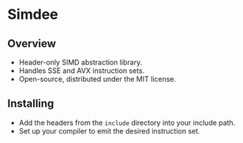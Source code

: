 # Simdee

## Overview

- Header-only SIMD abstraction library.
- Handles SSE and AVX instruction sets.
- Open-source, distributed under the MIT license.

## Installing

- Add the headers from the `include` directory into your include path.
- Set up your compiler to emit the desired instruction set.
